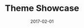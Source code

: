 ---
title: Theme Showcase
linktitle: Theme Showcase
description: Hugo has an ever-growing selection of community-developed themes for you to use in your Hugo site completely free. The Theme Showcase is a separate, Hugo-driven website.
sitelink: "http://themes.gohugo.io/"
date: 2017-02-01
publishdate: 2017-02-01
lastmod: 2017-02-01
categories: [themes]
tags: [themes, showcase]
weight: 40
draft: false
aliases: []
toc: false
---